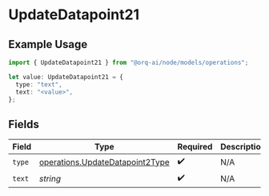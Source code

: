 # UpdateDatapoint21

## Example Usage

```typescript
import { UpdateDatapoint21 } from "@orq-ai/node/models/operations";

let value: UpdateDatapoint21 = {
  type: "text",
  text: "<value>",
};
```

## Fields

| Field                                                                              | Type                                                                               | Required                                                                           | Description                                                                        |
| ---------------------------------------------------------------------------------- | ---------------------------------------------------------------------------------- | ---------------------------------------------------------------------------------- | ---------------------------------------------------------------------------------- |
| `type`                                                                             | [operations.UpdateDatapoint2Type](../../models/operations/updatedatapoint2type.md) | :heavy_check_mark:                                                                 | N/A                                                                                |
| `text`                                                                             | *string*                                                                           | :heavy_check_mark:                                                                 | N/A                                                                                |